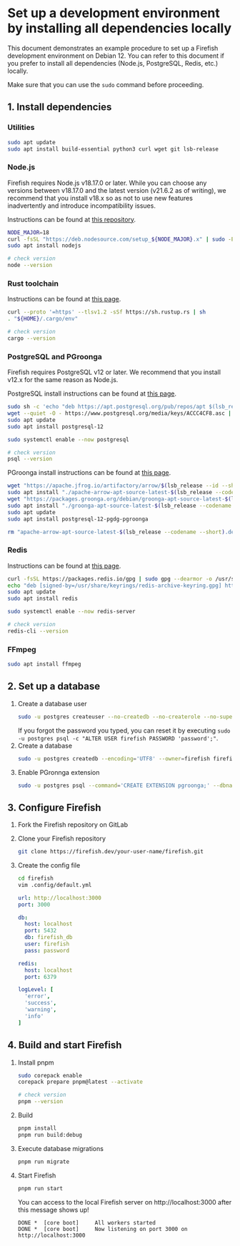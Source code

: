 # Set up a development environment by installing all dependencies locally

This document demonstrates an example procedure to set up a Firefish development environment on Debian 12. You can refer to this document if you prefer to install all dependencies (Node.js, PostgreSQL, Redis, etc.) locally.

Make sure that you can use the `sudo` command before proceeding.

## 1. Install dependencies

### Utilities

```sh
sudo apt update
sudo apt install build-essential python3 curl wget git lsb-release
```

### Node.js

Firefish requires Node.js v18.17.0 or later. While you can choose any versions between v18.17.0 and the latest version (v21.6.2 as of writing), we recommend that you install v18.x so as not to use new features inadvertently and introduce incompatibility issues.

Instructions can be found at [this repository](https://github.com/nodesource/distributions).

```sh
NODE_MAJOR=18
curl -fsSL "https://deb.nodesource.com/setup_${NODE_MAJOR}.x" | sudo -E bash -
sudo apt install nodejs

# check version
node --version
```

### Rust toolchain

Instructions can be found at [this page](https://www.rust-lang.org/tools/install).

```sh
curl --proto '=https' --tlsv1.2 -sSf https://sh.rustup.rs | sh
. "${HOME}/.cargo/env"

# check version
cargo --version
```

### PostgreSQL and PGroonga

Firefish requires PostgreSQL v12 or later. We recommend that you install v12.x for the same reason as Node.js.

PostgreSQL install instructions can be found at [this page](https://www.postgresql.org/download/).

```sh
sudo sh -c 'echo "deb https://apt.postgresql.org/pub/repos/apt $(lsb_release -cs)-pgdg main" > /etc/apt/sources.list.d/pgdg.list'
wget --quiet -O - https://www.postgresql.org/media/keys/ACCC4CF8.asc | sudo apt-key add -
sudo apt update
sudo apt install postgresql-12

sudo systemctl enable --now postgresql

# check version
psql --version
```

PGroonga install instructions can be found at [this page](https://pgroonga.github.io/install/).

```sh
wget "https://apache.jfrog.io/artifactory/arrow/$(lsb_release --id --short | tr 'A-Z' 'a-z')/apache-arrow-apt-source-latest-$(lsb_release --codename --short).deb"
sudo apt install "./apache-arrow-apt-source-latest-$(lsb_release --codename --short).deb"
wget "https://packages.groonga.org/debian/groonga-apt-source-latest-$(lsb_release --codename --short).deb"
sudo apt install "./groonga-apt-source-latest-$(lsb_release --codename --short).deb"
sudo apt update
sudo apt install postgresql-12-pgdg-pgroonga

rm "apache-arrow-apt-source-latest-$(lsb_release --codename --short).deb" "groonga-apt-source-latest-$(lsb_release --codename --short).deb"
```

### Redis

Instructions can be found at [this page](https://redis.io/docs/install/install-redis/).

```sh
curl -fsSL https://packages.redis.io/gpg | sudo gpg --dearmor -o /usr/share/keyrings/redis-archive-keyring.gpg
echo "deb [signed-by=/usr/share/keyrings/redis-archive-keyring.gpg] https://packages.redis.io/deb $(lsb_release -cs) main" | sudo tee /etc/apt/sources.list.d/redis.list
sudo apt update
sudo apt install redis

sudo systemctl enable --now redis-server

# check version
redis-cli --version
```

### FFmpeg

```sh
sudo apt install ffmpeg
```

## 2. Set up a database

1. Create a database user
    ```sh
    sudo -u postgres createuser --no-createdb --no-createrole --no-superuser --encrypted --pwprompt firefish
    ```
    If you forgot the password you typed, you can reset it by executing `sudo -u postgres psql -c "ALTER USER firefish PASSWORD 'password';"`.
2. Create a database
    ```sh
    sudo -u postgres createdb --encoding='UTF8' --owner=firefish firefish_db
    ```
3. Enable PGronnga extension
    ```sh
    sudo -u postgres psql --command='CREATE EXTENSION pgroonga;' --dbname=firefish_db
    ```

## 3. Configure Firefish

1. Fork the Firefish repository on GitLab
1. Clone your Firefish repository
    ```sh
    git clone https://firefish.dev/your-user-name/firefish.git
    ```
1. Create the config file
    ```sh
    cd firefish
    vim .config/default.yml
    ```
    
    ```yaml
    url: http://localhost:3000
    port: 3000
    
    db:
      host: localhost
      port: 5432
      db: firefish_db
      user: firefish
      pass: password
    
    redis:
      host: localhost
      port: 6379
    
    logLevel: [
      'error',
      'success',
      'warning',
      'info'
    ]
    ```

## 4. Build and start Firefish

1. Install pnpm
    ```sh
    sudo corepack enable
    corepack prepare pnpm@latest --activate
    
    # check version
    pnpm --version
    ```
1. Build
    ```sh
    pnpm install
    pnpm run build:debug
    ```
1. Execute database migrations
    ```sh
    pnpm run migrate
    ```
1. Start Firefish
    ```sh
    pnpm run start
    ```
    You can access to the local Firefish server on http://localhost:3000 after this message shows up!
    ```
    DONE *  [core boot]     All workers started
    DONE *  [core boot]     Now listening on port 3000 on http://localhost:3000
    ```

